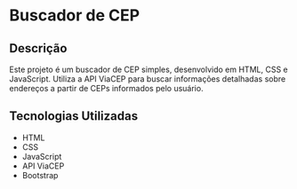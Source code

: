 # Buscador de CEP

## Descrição
Este projeto é um buscador de CEP simples, desenvolvido em HTML, CSS e JavaScript. Utiliza a API ViaCEP para buscar informações detalhadas sobre endereços a partir de CEPs informados pelo usuário.

## Tecnologias Utilizadas
* HTML
* CSS
* JavaScript
* API ViaCEP
* Bootstrap
